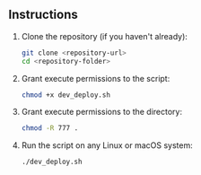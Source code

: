 ## Instructions

1. Clone the repository (if you haven't already):

    ```bash
    git clone <repository-url>
    cd <repository-folder>
    ```

2. Grant execute permissions to the script:

    ```bash
    chmod +x dev_deploy.sh
    ```

3. Grant execute permissions to the directory:

    ```bash
    chmod -R 777 .
    ```

4. Run the script on any Linux or macOS system:

    ```bash
    ./dev_deploy.sh
    ```

